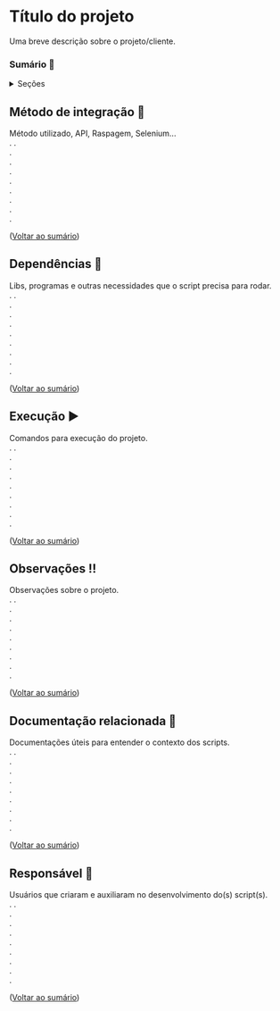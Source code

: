 # Título do projeto
Uma breve descrição sobre o projeto/cliente.

### Sumário 🔢
<!-- Lista com o conteúdo -->
<details>
  <summary>Seções</summary>
  <ul>
    <li>
      <a href="#método-de-integração-">Método de integração</a>
    </li>
    <li>
      <a href="#dependências-">Dependências</a>
    </li>
    <li>
      <a href="#execução-">Execução</a>
    </li>
    <li>
      <a href="#observações-">Observações</a>
    </li>
    <li>
      <a href="#documentação-relacionada-">Documentação relacionada</a>
    </li>
    <li>
      <a href="#responsável-">Responsável</a>
    </li>
  </ul>
</details>

## Método de integração 🎲
Método utilizado, API, Raspagem, Selenium...
<br/>
.
.<br/>
.
<br/>
.
<br/>
.
<br/>
.
<br/>
.
<br/>
.
<br/>
.
<br/>
.
<p align="left">(<a href="#sumário-">Voltar ao sumário</a>)</p>

## Dependências 🧩
Libs, programas e outras necessidades que o script precisa para rodar.
<br/>
.
.<br/>
.
<br/>
.
<br/>
.
<br/>
.
<br/>
.
<br/>
.
<br/>
.
<br/>
.
<p align="left">(<a href="#sumário-">Voltar ao sumário</a>)</p>

## Execução ▶
Comandos para execução do projeto.
<br/>
.
.<br/>
.
<br/>
.
<br/>
.
<br/>
.
<br/>
.
<br/>
.
<br/>
.
<br/>
.
<p align="left">(<a href="#sumário-">Voltar ao sumário</a>)</p>

## Observações ‼
Observações sobre o projeto.
<br/>
.
.<br/>
.
<br/>
.
<br/>
.
<br/>
.
<br/>
.
<br/>
.
<br/>
.
<br/>
.
<p align="left">(<a href="#sumário-">Voltar ao sumário</a>)</p>

## Documentação relacionada 📖
Documentações úteis para entender o contexto dos scripts.
<br/>
.
.<br/>
.
<br/>
.
<br/>
.
<br/>
.
<br/>
.
<br/>
.
<br/>
.
<br/>
.
<p align="left">(<a href="#sumário-">Voltar ao sumário</a>)</p>



## Responsável 👔
Usuários que criaram e auxiliaram no desenvolvimento do(s) script(s).
<br/>
.
.<br/>
.
<br/>
.
<br/>
.
<br/>
.
<br/>
.
<br/>
.
<br/>
.
<br/>
.
<p align="left">(<a href="#sumário-">Voltar ao sumário</a>)</p>
